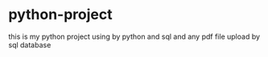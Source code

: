 # python-project
this is my python project
using by python and sql and any pdf file upload by sql database
